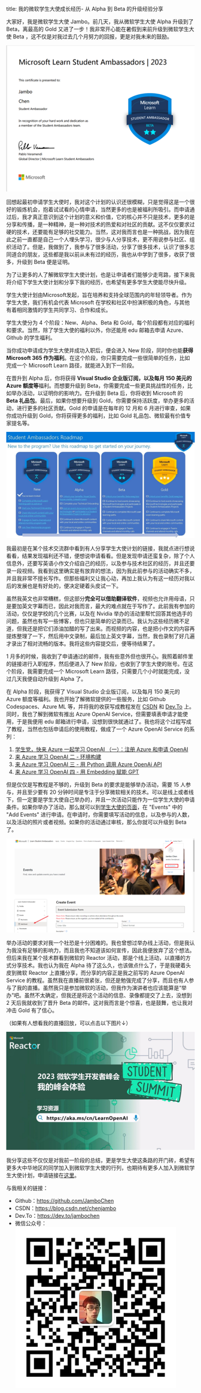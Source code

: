 title: 我的微软学生大使成长经历- 从 Alpha 到 Beta 的升级经验分享

大家好，我是微软学生大使 Jambo。前几天，我从微软学生大使 Alpha 升级到了 Beta，离最高的 Gold 又进了一步！我非常开心能在暑假到来前升级到微软学生大使 Beta ，这不仅是对我过去几个月努力的回报，更是对我未来的鼓励。

![Alt text](https://raw.githubusercontent.com/JamboChen/Jambo-blog/master/img/student_ambassadors/alpha_to_beta/alpha.png)

回想起最初申请学生大使时，我对这个计划的认识还很模糊，只是觉得这是一个很好的锻炼机会，抱着试试看的心情申请，当然更多的也是被福利所吸引。而申请通过后，我才真正意识到这个计划的意义和价值，它的核心并不只是技术，更多的是分享和传播，是一种精神，是一种对技术的热爱和对社区的贡献。这不仅仅要求过硬的技术，还要能有足够的社交能力。当然，这对我而言也是一种挑战，因为我在此之前一直都是自己一个人埋头学习，很少与人分享技术，更不用说参与社区、组织活动了。但是，我做到了，我参与了很多活动，分享了很多技术，认识了很多志同道合的朋友，这些都是我以前从未有过的经历，我也从中学到了很多，收获了很多，升级到 Beta 便是证明。

为了让更多的人了解微软学生大使计划，也是让申请者们能够少走弯路，接下来我将介绍下学生大使计划和分享下我的经历，也希望有更多学生大使能尽快升级。

学生大使计划由Microsoft发起，旨在培养和支持全球范围内的年轻领导者。作为学生大使，我们有机会代表 Microsoft 在学校和社区中扮演积极的角色，与其他有着相同激情的学生共同学习、合作和成长。

学生大使分为 4 个阶段：New、Alpha、Beta 和 Gold，每个阶段都有对应的福利和要求。当然，除了学生大使的福利以外，你还能用 edu 邮箱去申请 Azure、Github 的学生福利。

当你成功申请成为学生大使并成功入职后，便会进入 New 阶段，同时你也能**获得 Microsoft 365 作为福利**。在这个阶段，你只需要完成一些很简单的任务，比如完成一个 Microsoft Learn 路径，就能进入到下一阶段。

在晋升到 Alpha 后，你将获得 **Visual Studio 企业版订阅，以及每月 150 美元的 Azure 额度等**福利。而想要升级到 Beta，你需要完成一些更具挑战性的任务，比如举办活动，以证明你的影响力。在升级到 Beta 后，你将收到 Microsoft 的 **Beta 礼品包**。最后，如果你想要升级到 Gold，你需要保持活跃度，举办更多的活动，进行更多的社区贡献。Gold 的申请是在每年的 12 月和 6 月进行审查，如果你成功升级到 Gold，你将获得更多的福利，比如 Gold 礼品包、微软最有价值专家提名等。

![Alt text](https://raw.githubusercontent.com/JamboChen/Jambo-blog/master/img/student_ambassadors/alpha_to_beta/2.png)

我最初是在某个技术交流群中看到有人分享学生大使计划的链接，我就点进行想说看看，结果发现福利还不错，便想说申请看看。但是发现申请还蛮复杂，除了个人信息外，还要写英语小作文介绍自己的经历，以及参与技术社区的经历，并且还要录一段视频。我看到这里确实是有放弃的想法，因为我此前参与的活动确实不多，并且我非常不擅长写作。但那些福利又让我心动，再加上我认为有这一经历对我以后的发展也是有好处的，便决定硬着头皮试一下。

虽然我英文也非常糟糕，但这部分**完全可以借助翻译软件**，视频也允许用母语，只是要加英文字幕而已，因此对我而言，最大的难点就在于写作了。此前我有参加的活动，仅仅是学校的几个比赛，以及在 Nvidia 举办的活动里帮忙回答其他选手的问题，虽然也有写一些博客，但也只是简单的记录而已。我认为这些经历微不足道，但我还是把它们添油加醋的写了出来。而视频的内容，也是把小作文的内容再提炼整理了一下，然后用中文录制，最后加上英文字幕，当然，我也录制了好几遍才录出了相对流畅的版本。我将这些内容提交后，便等待结果了。

1 月多的时候，我收到了申请通过的邮件，我有些意外但也很开心。我照着邮件里的链接进行入职程序，然后便进入了 New 阶段，也收到了学生大使的账号。在这个阶段，我需要完成一个 Microsoft Learn 路径，只需要几个小时就能完成，没过几天我便自动升级到 Alpha 了。

在 Alpha 阶段，我获得了 Visual Studio 企业版订阅，以及每月 150 美元的 Azure 额度等福利。我也开始了解微软提供的一些服务，比如 Github Codespaces、Azure ML 等，并将我的收获写成教程发在 [CSDN](https://blog.csdn.net/chenjambo) 和 [Dev.To](https://dev.to/jambochen) 上。同时，我也了解到微软有推出 Azure OpenAI Service，但需要填表申请才能使用，于是我便用 edu 邮箱进行申请，没想到很快就通过了。我也将这个过程写成了教程，当然也包括申请后的使用教程，做成了一个 Azure OpenAI Service 的系列：
1. [学生党，快来 Azure 一起学习 OpenAI （一）：注册 Azure 和申请 OpenAI](https://blog.csdn.net/chenjambo/article/details/129783819)
2. [来 Azure 学习 OpenAI 二 - 环境构建](https://blog.csdn.net/chenjambo/article/details/129901929)
3. [来 Azure 学习 OpenAI 三 - 用 Python 调用 Azure OpenAi API](https://blog.csdn.net/chenjambo/article/details/130185519?spm=1001.2014.3001.5501)
4. [来 Azure 学习 OpenAI 四 - 用 Embedding 赋能 GPT](https://blog.csdn.net/chenjambo/article/details/130776554?spm=1001.2014.3001.5501)


但是仅仅是写教程是不够的，升级到 Beta 的要求是能够举办活动，需要 15 人参与，并且至少要有 20 分钟时间是专注于分享微软相关的技术。可以是线上或者线下，但一定要是学生大使自己举办的，并且一次活动只能作为一位学生大使的申请条件。如果你举办了活动，那么就可以到[学生大使的页面](https://studentambassadors.microsoft.com/studentambassadors/account/)，在 "Events" 中的 "Add Events" 进行申请。在申请时，你需要填写活动的信息，以及参与的人数，以及活动的照片或者视频。如果你的活动通过审核，那么你就可以升级到 Beta 了。

![Alt text](https://raw.githubusercontent.com/JamboChen/Jambo-blog/master/img/student_ambassadors/alpha_to_beta/add_event.png)

举办活动的要求对我一个社恐是十分困难的。我也曾想过举办线上活动，但是我认为我没有足够的影响力，而且我也不知道该如何宣传，因此我便放弃了这个想法。但后来我在某个技术群看到微软的 Reactor 活动，那是个线上活动，以直播的方式分享技术。我也认为我在 Alpha 待了这么久，也该做点什么了，于是我硬着头皮到微软 Reactor 上直播分享，而分享的内容正是我之前写的 Azure OpenAI Service 的教程。虽然我在直播前很紧张，但还是勉强完成了分享，而且也有人参与了我的直播。虽然我只是参加微软的活动，但我作为演讲者也应该能算是“举办”吧。虽然不太确定，但我还是将这个活动的信息、录像都提交了上去，没想到 2 天后我就收到了晋升 Beta 的邮件。这对我而言是个惊喜，也是鼓舞，也让我对冲击 Gold 有了信心。

（如果有人想看我的直播回放，可以点击以下图片↓）

[![Alt text](https://raw.githubusercontent.com/JamboChen/Jambo-blog/master/img/student_ambassadors/alpha_to_beta/cover.png)](https://www.bilibili.com/video/BV1Uo4y1b7GE/)

我分享这些不仅仅是对我前一阶段的总结，更是学生大使这条路的开门砖，希望有更多大中华地区的同学加入到微软学生大使的行列，也期待有更多人加入到微软学生大使计划，申请链接在[这里](https://studentambassadors.microsoft.com/)。

与我相关的链接：
- Github：https://github.com/JamboChen
- CSDN：https://blog.csdn.net/chenjambo
- Dev.To：https://dev.to/jambochen
- 微信公众号：
  ![Alt text](https://raw.githubusercontent.com/JamboChen/Jambo-blog/master/img/student_ambassadors/alpha_to_beta/qrcode.png)